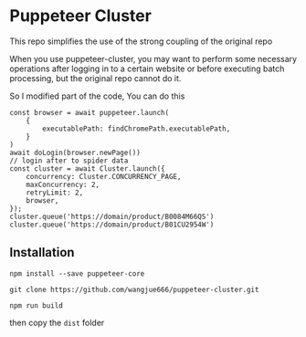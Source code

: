 # Puppeteer Cluster

This repo simplifies the use of the strong coupling of the original repo

When you use puppeteer-cluster, you may want to perform some necessary operations after logging in to a certain website or before executing batch processing, but the original repo cannot do it.

So I modified part of the code, You can do this
```
const browser = await puppeteer.launch(
    { 
        executablePath: findChromePath.executablePath,
    }
)
await doLogin(browser.newPage())
// login after to spider data
const cluster = await Cluster.launch({
    concurrency: Cluster.CONCURRENCY_PAGE,
    maxConcurrency: 2,
    retryLimit: 2,
    browser,
});
cluster.queue('https://domain/product/B0084M66QS')
cluster.queue('https://domain/product/B01CU2954W')
```

## Installation

`npm install --save puppeteer-core`

`git clone https://github.com/wangjue666/puppeteer-cluster.git`

`npm run build`

then copy the `dist` folder

